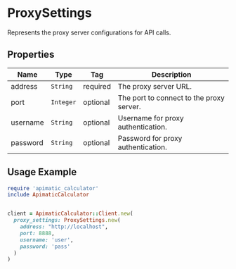 
# ProxySettings

Represents the proxy server configurations for API calls.

## Properties

| Name | Type | Tag | Description |
|  --- | --- | --- | --- |
| address | `String` | required | The proxy server URL. |
| port | `Integer` | optional | The port to connect to the proxy server. |
| username | `String` | optional | Username for proxy authentication. |
| password | `String` | optional | Password for proxy authentication. |

## Usage Example

```ruby
require 'apimatic_calculator'
include ApimaticCalculator


client = ApimaticCalculator::Client.new(
  proxy_settings: ProxySettings.new(
    address: "http://localhost",
    port: 8888,
    username: 'user',
    password: 'pass'
  )
)
```

